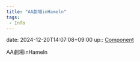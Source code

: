 ```yaml
---
title: "AA劇場inHameln"
tags:
 - Info
---
```


date: 2024-12-20T14:07:08+09:00
up:: [Component](Bar/Novel/Chaos/Component.md)

AA劇場inHameln